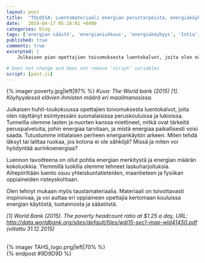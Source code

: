 ```yaml
---
layout: post
title:  "TULOSSA: Luentomateriaali energian perustarpeista, energiaköyhyydestä ja energian säästämisestä"
date:   2019-04-17 05:16:01 +0400
categories: blog
tags: ['energian säästö', 'energianiukkuus', 'energiaköyhyys', 'Intia', 'Suomi', 'luentomateriaali', 'peruskoulu', 'lukio', 'globaalikasvatus']
published: true
comments: true
excerpted: |
    Julkaisen pian opettajien toivomuksesta luentokalvot, joita olen näyttänyt suomalaisissa peruskouluissa ja lukioissa lapsille ja nuorille. Tunneilla olemme yhdessä lasten ja nuorten kanssa miettineet, mitkä ovat tärkeitä peruspalveluita, joihin energiaa tarvitaan. Miten tehdä läksyt jos kotona ei ole sähköjä?

# Does not change and does not remove 'script' variables
script: [post.js]
---
```

<div style="clear:both;">
</div>

{% imager poverty.jpg|left|97% %}
<i>Kuva: The World bank (2015) [1]. Köyhyydessä elävien ihmisten määrä eri maailmanosissa.</i>


<div style="clear:both;">
Julkaisen huhti-toukokuussa opettajien toivomuksesta luentokalvot, joita olen näyttänyt esiintyessäni suomalaisissa peruskouluissa ja lukioissa. Tunneilla olemme lasten ja nuorten kanssa miettineet, mitkä ovat tärkeitä peruspalveluita, joihin energiaa tarvitaan, ja mistä energiaa paikallisesti voisi saada. Tutustumme intialaisen perheen energiankäytön arkeen. Miten tehdä läksyt tai laittaa ruokaa, jos kotona ei ole sähköjä? Missä ja miten voi hyödyntää aurinkoenergiaa?

Luennon tavoitteena on ollut pohtia energian merkitystä ja energian määrän kokoluokkia. Ylemmillä luokilla olemme tehneet laskuharjoituksia. Aihepiiriltään luento osuu yhteiskuntatieteiden, maantieteen ja fysiikan oppiaineiden risteyskohtaan.

Olen tehnyt mukaan myös taustamateriaalia. Materiaali on toivottavasti inspiroivaa, ja voi auttaa eri oppiaineen opettajia kertomaan kouluissa energian käytöstä, tuotannosta ja säästöstä.

<i>[1] World Bank (2015). The poverty headcount ratio at $1.25 a day, URL: http://data.worldbank.org/sites/default/files/wdi15-sec1-map-wld41450.pdf (viitattu 31.12.2015)</i>
</div>

<br>
<div style="clear:both;"></div>
{% imager TAHS_logo.png|left|70% %}
<br>
{% endpost #9D9D9D %}
